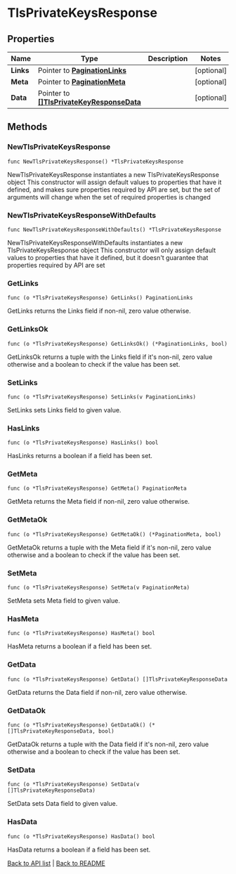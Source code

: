 # TlsPrivateKeysResponse

## Properties

Name | Type | Description | Notes
------------ | ------------- | ------------- | -------------
**Links** | Pointer to [**PaginationLinks**](PaginationLinks.md) |  | [optional] 
**Meta** | Pointer to [**PaginationMeta**](PaginationMeta.md) |  | [optional] 
**Data** | Pointer to [**[]TlsPrivateKeyResponseData**](TlsPrivateKeyResponseData.md) |  | [optional] 

## Methods

### NewTlsPrivateKeysResponse

`func NewTlsPrivateKeysResponse() *TlsPrivateKeysResponse`

NewTlsPrivateKeysResponse instantiates a new TlsPrivateKeysResponse object
This constructor will assign default values to properties that have it defined,
and makes sure properties required by API are set, but the set of arguments
will change when the set of required properties is changed

### NewTlsPrivateKeysResponseWithDefaults

`func NewTlsPrivateKeysResponseWithDefaults() *TlsPrivateKeysResponse`

NewTlsPrivateKeysResponseWithDefaults instantiates a new TlsPrivateKeysResponse object
This constructor will only assign default values to properties that have it defined,
but it doesn't guarantee that properties required by API are set

### GetLinks

`func (o *TlsPrivateKeysResponse) GetLinks() PaginationLinks`

GetLinks returns the Links field if non-nil, zero value otherwise.

### GetLinksOk

`func (o *TlsPrivateKeysResponse) GetLinksOk() (*PaginationLinks, bool)`

GetLinksOk returns a tuple with the Links field if it's non-nil, zero value otherwise
and a boolean to check if the value has been set.

### SetLinks

`func (o *TlsPrivateKeysResponse) SetLinks(v PaginationLinks)`

SetLinks sets Links field to given value.

### HasLinks

`func (o *TlsPrivateKeysResponse) HasLinks() bool`

HasLinks returns a boolean if a field has been set.

### GetMeta

`func (o *TlsPrivateKeysResponse) GetMeta() PaginationMeta`

GetMeta returns the Meta field if non-nil, zero value otherwise.

### GetMetaOk

`func (o *TlsPrivateKeysResponse) GetMetaOk() (*PaginationMeta, bool)`

GetMetaOk returns a tuple with the Meta field if it's non-nil, zero value otherwise
and a boolean to check if the value has been set.

### SetMeta

`func (o *TlsPrivateKeysResponse) SetMeta(v PaginationMeta)`

SetMeta sets Meta field to given value.

### HasMeta

`func (o *TlsPrivateKeysResponse) HasMeta() bool`

HasMeta returns a boolean if a field has been set.

### GetData

`func (o *TlsPrivateKeysResponse) GetData() []TlsPrivateKeyResponseData`

GetData returns the Data field if non-nil, zero value otherwise.

### GetDataOk

`func (o *TlsPrivateKeysResponse) GetDataOk() (*[]TlsPrivateKeyResponseData, bool)`

GetDataOk returns a tuple with the Data field if it's non-nil, zero value otherwise
and a boolean to check if the value has been set.

### SetData

`func (o *TlsPrivateKeysResponse) SetData(v []TlsPrivateKeyResponseData)`

SetData sets Data field to given value.

### HasData

`func (o *TlsPrivateKeysResponse) HasData() bool`

HasData returns a boolean if a field has been set.


[Back to API list](../README.md#documentation-for-api-endpoints) | [Back to README](../README.md)


